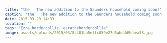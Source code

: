 ```yaml
---
title: "the   The new addition to the Saunders household coming soon!"
caption: "the   The new addition to the Saunders household coming soon!"
date: 2015-03-20 14:33
location: ""
tags: "Ezra bordercollie. esrathebordercollie"
image: assets/uploads/2015/03/8c401ba5effc059e27d5abddd9dbea58.jpg
---
```

